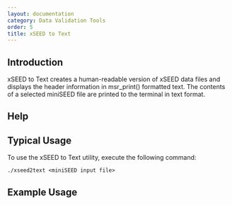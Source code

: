 ```yaml
---
layout: documentation
category: Data Validation Tools
order: 5
title: xSEED to Text
---
```


## Introduction

xSEED to Text creates a human-readable version of xSEED data files and displays the header information in msr_print() formatted text. The contents of a selected miniSEED file are printed to the terminal in text format.

## Help





## Typical Usage

To use the xSEED to Text utility, execute the following command:

```./xseed2text <miniSEED input file>```

## Example Usage